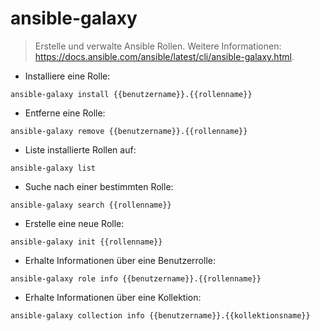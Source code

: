 # ansible-galaxy

> Erstelle und verwalte Ansible Rollen.
> Weitere Informationen: <https://docs.ansible.com/ansible/latest/cli/ansible-galaxy.html>.

- Installiere eine Rolle:

`ansible-galaxy install {{benutzername}}.{{rollenname}}`

- Entferne eine Rolle:

`ansible-galaxy remove {{benutzername}}.{{rollenname}}`

- Liste installierte Rollen auf:

`ansible-galaxy list`

- Suche nach einer bestimmten Rolle:

`ansible-galaxy search {{rollenname}}`

- Erstelle eine neue Rolle:

`ansible-galaxy init {{rollenname}}`

- Erhalte Informationen über eine Benutzerrolle:

`ansible-galaxy role info {{benutzername}}.{{rollenname}}`

- Erhalte Informationen über eine Kollektion:

`ansible-galaxy collection info {{benutzername}}.{{kollektionsname}}`
